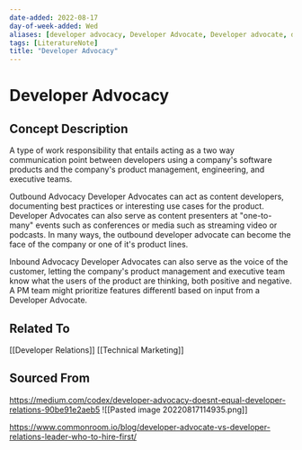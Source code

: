 ```yaml
---
date-added: 2022-08-17
day-of-week-added: Wed
aliases: [developer advocacy, Developer Advocate, Developer advocate, developer advocate]
tags: [LiteratureNote]
title: "Developer Advocacy"
---
```


# Developer Advocacy

## Concept Description
A type of work responsibility that entails acting as a two way communication point between developers using a company's software products and the company's product management, engineering, and executive teams. 

Outbound Advocacy
	Developer Advocates can act as content developers, documenting best practices or interesting use cases for the product. Developer Advocates can also serve as content presenters at "one-to-many" events such as conferences or media such as streaming video or podcasts. In many ways, the outbound developer advocate can become the face of the company or one of it's product lines.

Inbound Advocacy
	Developer Advocates can also serve as the voice of the customer, letting the company's product management and executive team know what the users of the product are thinking, both positive and negative. A PM team might prioritize features differentl based on input from a Developer Advocate.



## Related To
[[Developer Relations]]
[[Technical Marketing]]


## Sourced From
https://medium.com/codex/developer-advocacy-doesnt-equal-developer-relations-90be91e2aeb5
![[Pasted image 20220817114935.png]]

https://www.commonroom.io/blog/developer-advocate-vs-developer-relations-leader-who-to-hire-first/
